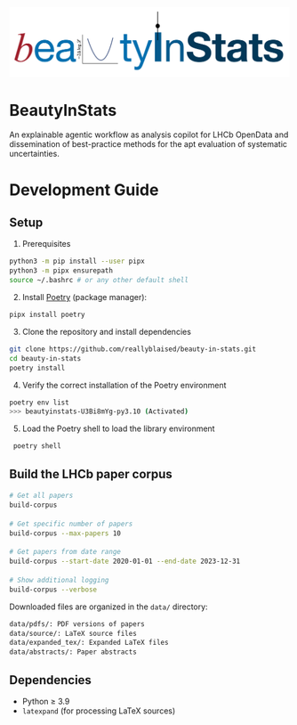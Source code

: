 <img src="./assets/beauty-in-stats-logo.png" alt="BeautyInStats Logo" width="1000"/>

# BeautyInStats
An explainable agentic workflow as analysis copilot for LHCb OpenData and dissemination of best-practice methods for the apt evaluation of systematic uncertainties.  

# Development Guide

## Setup

1. Prerequisites

```bash
python3 -m pip install --user pipx
python3 -m pipx ensurepath
source ~/.bashrc # or any other default shell
```

2. Install [Poetry](https://python-poetry.org) (package manager):

```bash
pipx install poetry
```

3. Clone the repository and install dependencies

```bash
git clone https://github.com/reallyblaised/beauty-in-stats.git
cd beauty-in-stats
poetry install
```

4. Verify the correct installation of the Poetry environment 

```bash
poetry env list
>>> beautyinstats-U3Bi8mYg-py3.10 (Activated)
```

5. Load the Poetry shell to load the library environment
```bash
 poetry shell
 ```

## Build the LHCb paper corpus

```bash
# Get all papers
build-corpus

# Get specific number of papers
build-corpus --max-papers 10

# Get papers from date range
build-corpus --start-date 2020-01-01 --end-date 2023-12-31

# Show additional logging
build-corpus --verbose
```

Downloaded files are organized in the `data/` directory:

```bash
data/pdfs/: PDF versions of papers
data/source/: LaTeX source files
data/expanded_tex/: Expanded LaTeX files
data/abstracts/: Paper abstracts
```

## Dependencies

- Python ≥ 3.9
- `latexpand` (for processing LaTeX sources)